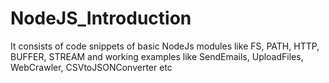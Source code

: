 # NodeJS_Introduction
It consists of code snippets of basic NodeJs modules like FS, PATH, HTTP, BUFFER, STREAM and working examples like SendEmails, UploadFiles, WebCrawler, CSVtoJSONConverter etc
